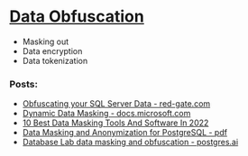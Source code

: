 # [Data Obfuscation](https://www.imperva.com/learn/data-security/data-obfuscation/)

- Masking out 
- Data encryption
- Data tokenization 

### Posts:
 - [Obfuscating your SQL Server Data - red-gate.com](https://www.red-gate.com/simple-talk/databases/sql-server/database-administration-sql-server/obfuscating-your-sql-server-data/)
 - [Dynamic Data Masking - docs.microsoft.com](https://docs.microsoft.com/en-us/sql/relational-databases/security/dynamic-data-masking?view=sql-server-ver15)
 - [10 Best Data Masking Tools And Software In 2022](https://www.softwaretestinghelp.com/data-masking-tools/#9_Microsoft_SQL_Server_Data_Masking)
 - [Data Masking and Anonymization for PostgreSQL - pdf](https://www.postgresql.eu/events/fosdem2019/sessions/session/2287/slides/151/postgresql_anonymizer.reveal..pdf)
 - [Database Lab data masking and obfuscation - postgres.ai](https://postgres.ai/docs/database-lab/masking)
